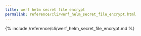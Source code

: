 ```yaml
---
title: werf helm secret file encrypt
permalink: reference/cli/werf_helm_secret_file_encrypt.html
---
```


{% include /reference/cli/werf_helm_secret_file_encrypt.md %}
